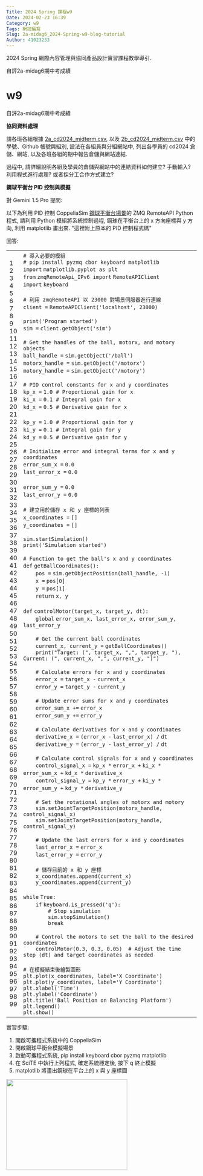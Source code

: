 ```yaml
---
Title: 2024 Spring 課程w9
Date: 2024-02-23 16:39
Category: w9
Tags: 網誌編寫
Slug: 2a-midag6_2024-Spring-w9-blog-tutorial
Author: 41023233
---
```


2024 Spring 網際內容管理與協同產品設計實習課程教學導引.

<!-- PELICAN_END_SUMMARY -->

自評2a-midag6期中考成績

<h1>w9</h1>
<p>自評2a-midag6期中考成績</p>
<p><strong>協同資料處理</strong></p>
<p>請各班各組根據<span>&nbsp;</span><a href="https://gist.githubusercontent.com/mdecycu/8ba6fa28317bc7a784d8350e7bc33580/raw/30b7be16b4870ef54c0677a380a029c9202df356/2a_cd2024_midterm.csv">2a_cd2024_midterm.csv</a>, 以及<span>&nbsp;</span><a href="https://gist.githubusercontent.com/mdecycu/8ba6fa28317bc7a784d8350e7bc33580/raw/30b7be16b4870ef54c0677a380a029c9202df356/2b_cd2024_midterm.csv">2b_cd2024_midterm.csv</a><span>&nbsp;</span>中的學號、Github 帳號與組別, 設法在各組員與分組網站中, 列出各學員的 cd2024 倉儲、網站, 以及各班各組的期中報告倉儲與網站連結.</p>
<p>過程中, 請詳細說明各組及學員的倉儲與網站中的連結資料如何建立? 手動輸入? 利用程式進行處理? 或者採分工合作方式建立?</p>
<p><strong>鋼球平衡台 PID 控制與模擬</strong></p>
<p>對 Gemini 1.5 Pro 提問:</p>
<p>以下為利用 PID 控制 CoppeliaSim<span>&nbsp;</span><a href="http://229.cycu.org/ball_beam_balancing_PID_control_coppeliasim_1d_and_2d.7z">鋼球平衡台場景</a>的 ZMQ RemoteAPI Python 程式, 請利用 Python 模組將系統控制過程, 鋼球在平衡台上的 x 方向座標與 y 方向, 利用 matplotlib 畫出來. "這裡附上原本的 PID 控制程式碼"</p>
<p>回答:</p>
<div>
<div class="syntaxhighlighter python" id="highlighter_288267">
<table border="0" cellpadding="0" cellspacing="0">
<tbody>
<tr>
<td class="gutter">
<div class="line number1 index0 alt2">1</div>
<div class="line number2 index1 alt1">2</div>
<div class="line number3 index2 alt2">3</div>
<div class="line number4 index3 alt1">4</div>
<div class="line number5 index4 alt2">5</div>
<div class="line number6 index5 alt1">6</div>
<div class="line number7 index6 alt2">7</div>
<div class="line number8 index7 alt1">8</div>
<div class="line number9 index8 alt2">9</div>
<div class="line number10 index9 alt1">10</div>
<div class="line number11 index10 alt2">11</div>
<div class="line number12 index11 alt1">12</div>
<div class="line number13 index12 alt2">13</div>
<div class="line number14 index13 alt1">14</div>
<div class="line number15 index14 alt2">15</div>
<div class="line number16 index15 alt1">16</div>
<div class="line number17 index16 alt2">17</div>
<div class="line number18 index17 alt1">18</div>
<div class="line number19 index18 alt2">19</div>
<div class="line number20 index19 alt1">20</div>
<div class="line number21 index20 alt2">21</div>
<div class="line number22 index21 alt1">22</div>
<div class="line number23 index22 alt2">23</div>
<div class="line number24 index23 alt1">24</div>
<div class="line number25 index24 alt2">25</div>
<div class="line number26 index25 alt1">26</div>
<div class="line number27 index26 alt2">27</div>
<div class="line number28 index27 alt1">28</div>
<div class="line number29 index28 alt2">29</div>
<div class="line number30 index29 alt1">30</div>
<div class="line number31 index30 alt2">31</div>
<div class="line number32 index31 alt1">32</div>
<div class="line number33 index32 alt2">33</div>
<div class="line number34 index33 alt1">34</div>
<div class="line number35 index34 alt2">35</div>
<div class="line number36 index35 alt1">36</div>
<div class="line number37 index36 alt2">37</div>
<div class="line number38 index37 alt1">38</div>
<div class="line number39 index38 alt2">39</div>
<div class="line number40 index39 alt1">40</div>
<div class="line number41 index40 alt2">41</div>
<div class="line number42 index41 alt1">42</div>
<div class="line number43 index42 alt2">43</div>
<div class="line number44 index43 alt1">44</div>
<div class="line number45 index44 alt2">45</div>
<div class="line number46 index45 alt1">46</div>
<div class="line number47 index46 alt2">47</div>
<div class="line number48 index47 alt1">48</div>
<div class="line number49 index48 alt2">49</div>
<div class="line number50 index49 alt1">50</div>
<div class="line number51 index50 alt2">51</div>
<div class="line number52 index51 alt1">52</div>
<div class="line number53 index52 alt2">53</div>
<div class="line number54 index53 alt1">54</div>
<div class="line number55 index54 alt2">55</div>
<div class="line number56 index55 alt1">56</div>
<div class="line number57 index56 alt2">57</div>
<div class="line number58 index57 alt1">58</div>
<div class="line number59 index58 alt2">59</div>
<div class="line number60 index59 alt1">60</div>
<div class="line number61 index60 alt2">61</div>
<div class="line number62 index61 alt1">62</div>
<div class="line number63 index62 alt2">63</div>
<div class="line number64 index63 alt1">64</div>
<div class="line number65 index64 alt2">65</div>
<div class="line number66 index65 alt1">66</div>
<div class="line number67 index66 alt2">67</div>
<div class="line number68 index67 alt1">68</div>
<div class="line number69 index68 alt2">69</div>
<div class="line number70 index69 alt1">70</div>
<div class="line number71 index70 alt2">71</div>
<div class="line number72 index71 alt1">72</div>
<div class="line number73 index72 alt2">73</div>
<div class="line number74 index73 alt1">74</div>
<div class="line number75 index74 alt2">75</div>
<div class="line number76 index75 alt1">76</div>
<div class="line number77 index76 alt2">77</div>
<div class="line number78 index77 alt1">78</div>
<div class="line number79 index78 alt2">79</div>
<div class="line number80 index79 alt1">80</div>
<div class="line number81 index80 alt2">81</div>
<div class="line number82 index81 alt1">82</div>
<div class="line number83 index82 alt2">83</div>
<div class="line number84 index83 alt1">84</div>
<div class="line number85 index84 alt2">85</div>
<div class="line number86 index85 alt1">86</div>
<div class="line number87 index86 alt2">87</div>
<div class="line number88 index87 alt1">88</div>
<div class="line number89 index88 alt2">89</div>
<div class="line number90 index89 alt1">90</div>
<div class="line number91 index90 alt2">91</div>
<div class="line number92 index91 alt1">92</div>
<div class="line number93 index92 alt2">93</div>
<div class="line number94 index93 alt1">94</div>
<div class="line number95 index94 alt2">95</div>
<div class="line number96 index95 alt1">96</div>
<div class="line number97 index96 alt2">97</div>
<div class="line number98 index97 alt1">98</div>
<div class="line number99 index98 alt2">99</div>
</td>
<td class="code">
<div class="container">
<div class="line number1 index0 alt2"><code class="python comments"># 導入必要的模組</code></div>
<div class="line number2 index1 alt1"><code class="python comments"># pip install pyzmq cbor keyboard matplotlib</code></div>
<div class="line number3 index2 alt2"><code class="python keyword">import</code> <code class="python plain">matplotlib.pyplot as plt</code></div>
<div class="line number4 index3 alt1"><code class="python keyword">from</code> <code class="python plain">zmqRemoteApi_IPv6 </code><code class="python keyword">import</code> <code class="python plain">RemoteAPIClient</code></div>
<div class="line number5 index4 alt2"><code class="python keyword">import</code> <code class="python plain">keyboard</code></div>
<div class="line number6 index5 alt1">&nbsp;</div>
<div class="line number7 index6 alt2"><code class="python comments"># 利用 zmqRemoteAPI 以 23000 對場景伺服器進行連線</code></div>
<div class="line number8 index7 alt1"><code class="python plain">client </code><code class="python keyword">=</code> <code class="python plain">RemoteAPIClient(</code><code class="python string">'localhost'</code><code class="python plain">, </code><code class="python value">23000</code><code class="python plain">)</code></div>
<div class="line number9 index8 alt2">&nbsp;</div>
<div class="line number10 index9 alt1"><code class="python functions">print</code><code class="python plain">(</code><code class="python string">'Program started'</code><code class="python plain">)</code></div>
<div class="line number11 index10 alt2"><code class="python plain">sim </code><code class="python keyword">=</code> <code class="python plain">client.getObject(</code><code class="python string">'sim'</code><code class="python plain">)</code></div>
<div class="line number12 index11 alt1">&nbsp;</div>
<div class="line number13 index12 alt2"><code class="python comments"># Get the handles of the ball, motorx, and motory objects</code></div>
<div class="line number14 index13 alt1"><code class="python plain">ball_handle </code><code class="python keyword">=</code> <code class="python plain">sim.getObject(</code><code class="python string">'/ball'</code><code class="python plain">)</code></div>
<div class="line number15 index14 alt2"><code class="python plain">motorx_handle </code><code class="python keyword">=</code> <code class="python plain">sim.getObject(</code><code class="python string">'/motorx'</code><code class="python plain">)</code></div>
<div class="line number16 index15 alt1"><code class="python plain">motory_handle </code><code class="python keyword">=</code> <code class="python plain">sim.getObject(</code><code class="python string">'/motory'</code><code class="python plain">)</code></div>
<div class="line number17 index16 alt2">&nbsp;</div>
<div class="line number18 index17 alt1"><code class="python comments"># PID control constants for x and y coordinates</code></div>
<div class="line number19 index18 alt2"><code class="python plain">kp_x </code><code class="python keyword">=</code> <code class="python value">1.0</code>&nbsp; <code class="python comments"># Proportional gain for x</code></div>
<div class="line number20 index19 alt1"><code class="python plain">ki_x </code><code class="python keyword">=</code> <code class="python value">0.1</code>&nbsp; <code class="python comments"># Integral gain for x</code></div>
<div class="line number21 index20 alt2"><code class="python plain">kd_x </code><code class="python keyword">=</code> <code class="python value">0.5</code>&nbsp; <code class="python comments"># Derivative gain for x</code></div>
<div class="line number22 index21 alt1">&nbsp;</div>
<div class="line number23 index22 alt2"><code class="python plain">kp_y </code><code class="python keyword">=</code> <code class="python value">1.0</code>&nbsp; <code class="python comments"># Proportional gain for y</code></div>
<div class="line number24 index23 alt1"><code class="python plain">ki_y </code><code class="python keyword">=</code> <code class="python value">0.1</code>&nbsp; <code class="python comments"># Integral gain for y</code></div>
<div class="line number25 index24 alt2"><code class="python plain">kd_y </code><code class="python keyword">=</code> <code class="python value">0.5</code>&nbsp; <code class="python comments"># Derivative gain for y</code></div>
<div class="line number26 index25 alt1">&nbsp;</div>
<div class="line number27 index26 alt2"><code class="python comments"># Initialize error and integral terms for x and y coordinates</code></div>
<div class="line number28 index27 alt1"><code class="python plain">error_sum_x </code><code class="python keyword">=</code> <code class="python value">0.0</code></div>
<div class="line number29 index28 alt2"><code class="python plain">last_error_x </code><code class="python keyword">=</code> <code class="python value">0.0</code></div>
<div class="line number30 index29 alt1">&nbsp;</div>
<div class="line number31 index30 alt2"><code class="python plain">error_sum_y </code><code class="python keyword">=</code> <code class="python value">0.0</code></div>
<div class="line number32 index31 alt1"><code class="python plain">last_error_y </code><code class="python keyword">=</code> <code class="python value">0.0</code></div>
<div class="line number33 index32 alt2">&nbsp;</div>
<div class="line number34 index33 alt1"><code class="python comments"># 建立用於儲存 x 和 y 座標的列表</code></div>
<div class="line number35 index34 alt2"><code class="python plain">x_coordinates </code><code class="python keyword">=</code> <code class="python plain">[]</code></div>
<div class="line number36 index35 alt1"><code class="python plain">y_coordinates </code><code class="python keyword">=</code> <code class="python plain">[]</code></div>
<div class="line number37 index36 alt2">&nbsp;</div>
<div class="line number38 index37 alt1"><code class="python plain">sim.startSimulation()</code></div>
<div class="line number39 index38 alt2"><code class="python functions">print</code><code class="python plain">(</code><code class="python string">'Simulation started'</code><code class="python plain">)</code></div>
<div class="line number40 index39 alt1">&nbsp;</div>
<div class="line number41 index40 alt2"><code class="python comments"># Function to get the ball's x and y coordinates</code></div>
<div class="line number42 index41 alt1"><code class="python keyword">def</code> <code class="python plain">getBallCoordinates():</code></div>
<div class="line number43 index42 alt2"><code class="python spaces">&nbsp;&nbsp;&nbsp;&nbsp;</code><code class="python plain">pos </code><code class="python keyword">=</code> <code class="python plain">sim.getObjectPosition(ball_handle, </code><code class="python keyword">-</code><code class="python value">1</code><code class="python plain">)</code></div>
<div class="line number44 index43 alt1"><code class="python spaces">&nbsp;&nbsp;&nbsp;&nbsp;</code><code class="python plain">x </code><code class="python keyword">=</code> <code class="python plain">pos[</code><code class="python value">0</code><code class="python plain">]</code></div>
<div class="line number45 index44 alt2"><code class="python spaces">&nbsp;&nbsp;&nbsp;&nbsp;</code><code class="python plain">y </code><code class="python keyword">=</code> <code class="python plain">pos[</code><code class="python value">1</code><code class="python plain">]</code></div>
<div class="line number46 index45 alt1"><code class="python spaces">&nbsp;&nbsp;&nbsp;&nbsp;</code><code class="python keyword">return</code> <code class="python plain">x, y</code></div>
<div class="line number47 index46 alt2">&nbsp;</div>
<div class="line number48 index47 alt1"><code class="python keyword">def</code> <code class="python plain">controlMotor(target_x, target_y, dt):</code></div>
<div class="line number49 index48 alt2"><code class="python spaces">&nbsp;&nbsp;&nbsp;&nbsp;</code><code class="python keyword">global</code> <code class="python plain">error_sum_x, last_error_x, error_sum_y, last_error_y</code></div>
<div class="line number50 index49 alt1">&nbsp;</div>
<div class="line number51 index50 alt2"><code class="python spaces">&nbsp;&nbsp;&nbsp;&nbsp;</code><code class="python comments"># Get the current ball coordinates</code></div>
<div class="line number52 index51 alt1"><code class="python spaces">&nbsp;&nbsp;&nbsp;&nbsp;</code><code class="python plain">current_x, current_y </code><code class="python keyword">=</code> <code class="python plain">getBallCoordinates()</code></div>
<div class="line number53 index52 alt2"><code class="python spaces">&nbsp;&nbsp;&nbsp;&nbsp;</code><code class="python functions">print</code><code class="python plain">(</code><code class="python string">"Target: ("</code><code class="python plain">, target_x, </code><code class="python string">","</code><code class="python plain">, target_y, </code><code class="python string">"), Current: ("</code><code class="python plain">, current_x, </code><code class="python string">","</code><code class="python plain">, current_y, </code><code class="python string">")"</code><code class="python plain">)</code></div>
<div class="line number54 index53 alt1">&nbsp;</div>
<div class="line number55 index54 alt2"><code class="python spaces">&nbsp;&nbsp;&nbsp;&nbsp;</code><code class="python comments"># Calculate errors for x and y coordinates</code></div>
<div class="line number56 index55 alt1"><code class="python spaces">&nbsp;&nbsp;&nbsp;&nbsp;</code><code class="python plain">error_x </code><code class="python keyword">=</code> <code class="python plain">target_x </code><code class="python keyword">-</code> <code class="python plain">current_x</code></div>
<div class="line number57 index56 alt2"><code class="python spaces">&nbsp;&nbsp;&nbsp;&nbsp;</code><code class="python plain">error_y </code><code class="python keyword">=</code> <code class="python plain">target_y </code><code class="python keyword">-</code> <code class="python plain">current_y</code></div>
<div class="line number58 index57 alt1">&nbsp;</div>
<div class="line number59 index58 alt2"><code class="python spaces">&nbsp;&nbsp;&nbsp;&nbsp;</code><code class="python comments"># Update error sums for x and y coordinates</code></div>
<div class="line number60 index59 alt1"><code class="python spaces">&nbsp;&nbsp;&nbsp;&nbsp;</code><code class="python plain">error_sum_x </code><code class="python keyword">+</code><code class="python keyword">=</code> <code class="python plain">error_x</code></div>
<div class="line number61 index60 alt2"><code class="python spaces">&nbsp;&nbsp;&nbsp;&nbsp;</code><code class="python plain">error_sum_y </code><code class="python keyword">+</code><code class="python keyword">=</code> <code class="python plain">error_y</code></div>
<div class="line number62 index61 alt1">&nbsp;</div>
<div class="line number63 index62 alt2"><code class="python spaces">&nbsp;&nbsp;&nbsp;&nbsp;</code><code class="python comments"># Calculate derivatives for x and y coordinates</code></div>
<div class="line number64 index63 alt1"><code class="python spaces">&nbsp;&nbsp;&nbsp;&nbsp;</code><code class="python plain">derivative_x </code><code class="python keyword">=</code> <code class="python plain">(error_x </code><code class="python keyword">-</code> <code class="python plain">last_error_x) </code><code class="python keyword">/</code> <code class="python plain">dt</code></div>
<div class="line number65 index64 alt2"><code class="python spaces">&nbsp;&nbsp;&nbsp;&nbsp;</code><code class="python plain">derivative_y </code><code class="python keyword">=</code> <code class="python plain">(error_y </code><code class="python keyword">-</code> <code class="python plain">last_error_y) </code><code class="python keyword">/</code> <code class="python plain">dt</code></div>
<div class="line number66 index65 alt1">&nbsp;</div>
<div class="line number67 index66 alt2"><code class="python spaces">&nbsp;&nbsp;&nbsp;&nbsp;</code><code class="python comments"># Calculate control signals for x and y coordinates</code></div>
<div class="line number68 index67 alt1"><code class="python spaces">&nbsp;&nbsp;&nbsp;&nbsp;</code><code class="python plain">control_signal_x </code><code class="python keyword">=</code> <code class="python plain">kp_x </code><code class="python keyword">*</code> <code class="python plain">error_x </code><code class="python keyword">+</code> <code class="python plain">ki_x </code><code class="python keyword">*</code> <code class="python plain">error_sum_x </code><code class="python keyword">+</code> <code class="python plain">kd_x </code><code class="python keyword">*</code> <code class="python plain">derivative_x</code></div>
<div class="line number69 index68 alt2"><code class="python spaces">&nbsp;&nbsp;&nbsp;&nbsp;</code><code class="python plain">control_signal_y </code><code class="python keyword">=</code> <code class="python plain">kp_y </code><code class="python keyword">*</code> <code class="python plain">error_y </code><code class="python keyword">+</code> <code class="python plain">ki_y </code><code class="python keyword">*</code> <code class="python plain">error_sum_y </code><code class="python keyword">+</code> <code class="python plain">kd_y </code><code class="python keyword">*</code> <code class="python plain">derivative_y</code></div>
<div class="line number70 index69 alt1">&nbsp;</div>
<div class="line number71 index70 alt2"><code class="python spaces">&nbsp;&nbsp;&nbsp;&nbsp;</code><code class="python comments"># Set the rotational angles of motorx and motory</code></div>
<div class="line number72 index71 alt1"><code class="python spaces">&nbsp;&nbsp;&nbsp;&nbsp;</code><code class="python plain">sim.setJointTargetPosition(motorx_handle, control_signal_x)</code></div>
<div class="line number73 index72 alt2"><code class="python spaces">&nbsp;&nbsp;&nbsp;&nbsp;</code><code class="python plain">sim.setJointTargetPosition(motory_handle, control_signal_y)</code></div>
<div class="line number74 index73 alt1">&nbsp;</div>
<div class="line number75 index74 alt2"><code class="python spaces">&nbsp;&nbsp;&nbsp;&nbsp;</code><code class="python comments"># Update the last errors for x and y coordinates</code></div>
<div class="line number76 index75 alt1"><code class="python spaces">&nbsp;&nbsp;&nbsp;&nbsp;</code><code class="python plain">last_error_x </code><code class="python keyword">=</code> <code class="python plain">error_x</code></div>
<div class="line number77 index76 alt2"><code class="python spaces">&nbsp;&nbsp;&nbsp;&nbsp;</code><code class="python plain">last_error_y </code><code class="python keyword">=</code> <code class="python plain">error_y</code></div>
<div class="line number78 index77 alt1">&nbsp;</div>
<div class="line number79 index78 alt2"><code class="python spaces">&nbsp;&nbsp;&nbsp;&nbsp;</code><code class="python comments"># 儲存目前的 x 和 y 座標</code></div>
<div class="line number80 index79 alt1"><code class="python spaces">&nbsp;&nbsp;&nbsp;&nbsp;</code><code class="python plain">x_coordinates.append(current_x)</code></div>
<div class="line number81 index80 alt2"><code class="python spaces">&nbsp;&nbsp;&nbsp;&nbsp;</code><code class="python plain">y_coordinates.append(current_y)</code></div>
<div class="line number82 index81 alt1">&nbsp;</div>
<div class="line number83 index82 alt2"><code class="python keyword">while</code> <code class="python color1">True</code><code class="python plain">:</code></div>
<div class="line number84 index83 alt1"><code class="python spaces">&nbsp;&nbsp;&nbsp;&nbsp;</code><code class="python keyword">if</code> <code class="python plain">keyboard.is_pressed(</code><code class="python string">'q'</code><code class="python plain">):</code></div>
<div class="line number85 index84 alt2"><code class="python spaces">&nbsp;&nbsp;&nbsp;&nbsp;&nbsp;&nbsp;&nbsp;&nbsp;</code><code class="python comments"># Stop simulation</code></div>
<div class="line number86 index85 alt1"><code class="python spaces">&nbsp;&nbsp;&nbsp;&nbsp;&nbsp;&nbsp;&nbsp;&nbsp;</code><code class="python plain">sim.stopSimulation()</code></div>
<div class="line number87 index86 alt2"><code class="python spaces">&nbsp;&nbsp;&nbsp;&nbsp;&nbsp;&nbsp;&nbsp;&nbsp;</code><code class="python keyword">break</code></div>
<div class="line number88 index87 alt1">&nbsp;</div>
<div class="line number89 index88 alt2"><code class="python spaces">&nbsp;&nbsp;&nbsp;&nbsp;</code><code class="python comments"># Control the motors to set the ball to the desired coordinates</code></div>
<div class="line number90 index89 alt1"><code class="python spaces">&nbsp;&nbsp;&nbsp;&nbsp;</code><code class="python plain">controlMotor(</code><code class="python value">0.3</code><code class="python plain">, </code><code class="python value">0.3</code><code class="python plain">, </code><code class="python value">0.05</code><code class="python plain">)&nbsp; </code><code class="python comments"># Adjust the time step (dt) and target coordinates as needed</code></div>
<div class="line number91 index90 alt2">&nbsp;</div>
<div class="line number92 index91 alt1"><code class="python comments"># 在模擬結束後繪製圖形</code></div>
<div class="line number93 index92 alt2"><code class="python plain">plt.plot(x_coordinates, label</code><code class="python keyword">=</code><code class="python string">'X Coordinate'</code><code class="python plain">)</code></div>
<div class="line number94 index93 alt1"><code class="python plain">plt.plot(y_coordinates, label</code><code class="python keyword">=</code><code class="python string">'Y Coordinate'</code><code class="python plain">)</code></div>
<div class="line number95 index94 alt2"><code class="python plain">plt.xlabel(</code><code class="python string">'Time'</code><code class="python plain">)</code></div>
<div class="line number96 index95 alt1"><code class="python plain">plt.ylabel(</code><code class="python string">'Coordinate'</code><code class="python plain">)</code></div>
<div class="line number97 index96 alt2"><code class="python plain">plt.title(</code><code class="python string">'Ball Position on Balancing Platform'</code><code class="python plain">)</code></div>
<div class="line number98 index97 alt1"><code class="python plain">plt.legend()</code></div>
<div class="line number99 index98 alt2"><code class="python plain">plt.show()</code></div>
</div>
</td>
</tr>
</tbody>
</table>
</div>
</div>
<p>實習步驟:</p>
<ol>
<li>開啟可攜程式系統中的 CoppeliaSim</li>
<li>開啟鋼球平衡台模擬場景</li>
<li>啟動可攜程式系統, pip install keyboard cbor pyzmq matplotlib</li>
<li>在 SciTE 中執行上列程式, 確定系統穩定後, 按下 q 終止模擬</li>
<li>matplotlib 將畫出鋼球在平台上的 x 與 y 座標圖</li>
</ol>
<p><img height="240" src="https://mde.tw/cd2024/images/ball_balancing_control_result.png" width="320"></p>